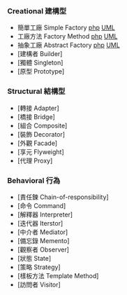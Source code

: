 ### Creational 建構型
 - 簡單工廠 Simple Factory [php](php/simple-factory.php) [UML](simple-factory.png)
 - 工廠方法 Factory Method [php](php/factory-pattern.php) [UML](factory.png)
 - 抽象工廠 Abstract Factory [php](php/abstract-factory.php) [UML](abstract-factory.png)
 - [建構者 Builder]
 - [獨體 Singleton]
 - [原型 Prototype]

### Structural 結構型
 - [轉接 Adapter]
 - [橋接 Bridge]
 - [組合 Composite]
 - [裝飾 Decorator]
 - [外觀 Facade]
 - [享元 Flyweight]
 - [代理 Proxy]

### Behavioral 行為
 - [責任鍊 Chain-of-responsibility]
 - [命令 Command]
 - [解釋器 Interpreter]
 - [迭代器 Iterstor]
 - [中介者 Mediator]
 - [備忘錄 Memento]
 - [觀察者 Observer]
 - [狀態 State]
 - [策略 Strategy]
 - [樣板方法 Template Method]
 - [訪問者 Visitor]
